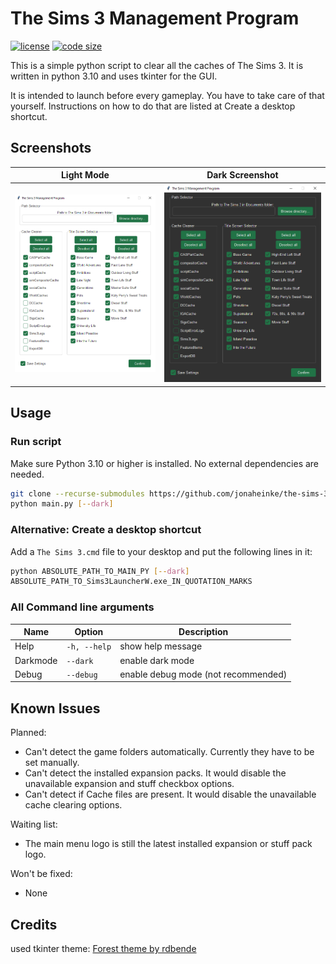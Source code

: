 # The Sims 3 Management Program

[![license](https://img.shields.io/github/license/jonaheinke/the-sims-3-management-program)](LICENSE)
[![code size](https://img.shields.io/github/languages/code-size/jonaheinke/the-sims-3-management-program)](#)

This is a simple python script to clear all the caches of The Sims 3. It is written in python 3.10 and uses tkinter for the GUI.

It is intended to launch before every gameplay. You have to take care of that yourself. Instructions on how to do that are listed at Create a desktop shortcut.

## Screenshots

Light Mode                | Dark Screenshot
:------------------------:|:-----------------------:
![](screenshot_light.png) | ![](screenshot_dark.png)

## Usage

### Run script

Make sure Python 3.10 or higher is installed. No external dependencies are needed.

```bash
git clone --recurse-submodules https://github.com/jonaheinke/the-sims-3-management-program.git
python main.py [--dark]
```

### Alternative: Create a desktop shortcut

Add a `The Sims 3.cmd` file to your desktop and put the following lines in it:

```bash
python ABSOLUTE_PATH_TO_MAIN_PY [--dark]
ABSOLUTE_PATH_TO_Sims3LauncherW.exe_IN_QUOTATION_MARKS
```

### All Command line arguments

| Name     | Option       | Description                         |
|----------|--------------|-------------------------------------|
| Help     | `-h, --help` | show help message                   |
| Darkmode | `--dark`     | enable dark mode                    |
| Debug    | `--debug`    | enable debug mode (not recommended) |

## Known Issues

Planned:
- Can't detect the game folders automatically. Currently they have to be set manually.
- Can't detect the installed expansion packs. It would disable the unavailable expansion and stuff checkbox options.
- Can't detect if Cache files are present. It would disable the unavailable cache clearing options.

Waiting list:
- The main menu logo is still the latest installed expansion or stuff pack logo.

Won't be fixed:
- None

## Credits

used tkinter theme: [Forest theme by rdbende](https://github.com/rdbende/Forest-ttk-theme)
